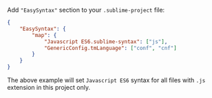 Add `"EasySyntax"` section to your `.sublime-project` file:

```JSON
{
    "EasySyntax": {
        "map": {
            "Javascript ES6.sublime-syntax": ["js"],
            "GenericConfig.tmLanguage": ["conf", "cnf"]
        }
    }
}
```

The above example will set `Javascript ES6` syntax for all files with `.js` extension in this project only.
